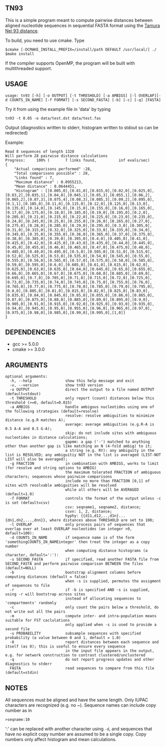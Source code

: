 TN93
----

This is a simple program meant to compute pairwise distances between aligned 
nucleotide sequences in sequential FASTA format using the 
[Tamura Nei 93 distance](http://www.ncbi.nlm.nih.gov/pubmed/8336541).


To build, you need to use cmake. Type 

	$cmake [-DCMAKE_INSTALL_PREFIX=/install/path DEFAULT /usr/local/] ./
	$make install

If the compiler supports OpenMP, the program will be built with multithreaded
support.

USAGE
-----

	usage: tn93 [-h] [-o OUTPUT] [-t THRESHOLD] [-a AMBIGS] [-l OVERLAP][-d COUNTS_IN_NAME] [-f FORMAT] [-s SECOND_FASTA] [-b] [-c] [-q] [FASTA]

Try it from using the example file in 'data' by typing 

	tn93 -t 0.05 -o data/test.dst data/test.fas

Output (diagnostics written to stderr, histogram written to stdout so can be redirected)

Example:

    Read 8 sequences of length 1320
    Will perform 28 pairwise distance calculations
    Progress:     100% (       7 links found,          inf evals/sec)
    {
	    "Actual comparisons performed" :28,
	    "Total comparisons possible" : 28,
	    "Links found" : 7,
	    "Maximum distance" : 0.0955213,
	    "Mean distance" : 0.0644451,
	    "Histogram" : [[0.005,0],[0.01,0],[0.015,0],[0.02,0],[0.025,0],[0.03,2],[0.035,1],[0.04,0],[0.045,1],[0.05,3],[0.055,1],[0.06,2],[0.065,2],[0.07,3],[0.075,4],[0.08,3],[0.085,3],[0.09,2],[0.095,0],[0.1,1],[0.105,0],[0.11,0],[0.115,0],[0.12,0],[0.125,0],[0.13,0],[0.135,0],[0.14,0],[0.145,0],[0.15,0],[0.155,0],[0.16,0],[0.165,0],[0.17,0],[0.175,0],[0.18,0],[0.185,0],[0.19,0],[0.195,0],[0.2,0],[0.205,0],[0.21,0],[0.215,0],[0.22,0],[0.225,0],[0.23,0],[0.235,0],[0.24,0],[0.245,0],[0.25,0],[0.255,0],[0.26,0],[0.265,0],[0.27,0],[0.275,0],[0.28,0],[0.285,0],[0.29,0],[0.295,0],[0.3,0],[0.305,0],[0.31,0],[0.315,0],[0.32,0],[0.325,0],[0.33,0],[0.335,0],[0.34,0],[0.345,0],[0.35,0],[0.355,0],[0.36,0],[0.365,0],[0.37,0],[0.375,0],[0.38,0],[0.385,0],[0.39,0],[0.395,0],[0.4,0],[0.405,0],[0.41,0],[0.415,0],[0.42,0],[0.425,0],[0.43,0],[0.435,0],[0.44,0],[0.445,0],[0.45,0],[0.455,0],[0.46,0],[0.465,0],[0.47,0],[0.475,0],[0.48,0],[0.485,0],[0.49,0],[0.495,0],[0.5,0],[0.505,0],[0.51,0],[0.515,0],[0.52,0],[0.525,0],[0.53,0],[0.535,0],[0.54,0],[0.545,0],[0.55,0],[0.555,0],[0.56,0],[0.565,0],[0.57,0],[0.575,0],[0.58,0],[0.585,0],[0.59,0],[0.595,0],[0.6,0],[0.605,0],[0.61,0],[0.615,0],[0.62,0],[0.625,0],[0.63,0],[0.635,0],[0.64,0],[0.645,0],[0.65,0],[0.655,0],[0.66,0],[0.665,0],[0.67,0],[0.675,0],[0.68,0],[0.685,0],[0.69,0],[0.695,0],[0.7,0],[0.705,0],[0.71,0],[0.715,0],[0.72,0],[0.725,0],[0.73,0],[0.735,0],[0.74,0],[0.745,0],[0.75,0],[0.755,0],[0.76,0],[0.765,0],[0.77,0],[0.775,0],[0.78,0],[0.785,0],[0.79,0],[0.795,0],[0.8,0],[0.805,0],[0.81,0],[0.815,0],[0.82,0],[0.825,0],[0.83,0],[0.835,0],[0.84,0],[0.845,0],[0.85,0],[0.855,0],[0.86,0],[0.865,0],[0.87,0],[0.875,0],[0.88,0],[0.885,0],[0.89,0],[0.895,0],[0.9,0],[0.905,0],[0.91,0],[0.915,0],[0.92,0],[0.925,0],[0.93,0],[0.935,0],[0.94,0],[0.945,0],[0.95,0],[0.955,0],[0.96,0],[0.965,0],[0.97,0],[0.975,0],[0.98,0],[0.985,0],[0.99,0],[0.995,0],[1,0]]
    }

DEPENDENCIES
------------
* gcc >= 5.0.0
* cmake >= 3.0.0

ARGUMENTS
---------

    optional arguments:
      -h, --help               show this help message and exit
      -v, --version            show tn93 version 
      -o OUTPUT                direct the output to a file named OUTPUT (default=stdout)
      -t THRESHOLD             only report (count) distances below this threshold (>=0, default=0.015)
      -a AMBIGS                handle ambigous nucleotides using one of the following strategies (default=resolve)
                               resolve: resolve ambiguities to minimize distance (e.g.R matches A);
                               average: average ambiguities (e.g.R-A is 0.5 A-A and 0.5 G-A);
                               skip: do not include sites with ambiguous nucleotides in distance calculations;
                               gapmm: a gap ('-') matched to anything other than another gap is like matching an N (4-fold ambig) to it;
                               a string (e.g. RY): any ambiguity in the list is RESOLVED; any ambiguitiy NOT in the list is averaged (LIST-NOT LIST will also be averaged);
      -g FRACTION              in combination with AMBIGS, works to limit (for resolve and string options to AMBIG)
                               the maximum tolerated FRACTION of ambiguous characters; sequences whose pairwise comparisons
                               include no more than FRACTION [0,1] of sites with resolvable ambiguities will be resolved
                               while all others will be AVERAGED (default=1.0)
      -f FORMAT                controls the format of the output unless -c is set (default=csv)
                               csv: seqname1, seqname2, distance;
                               csvn: 1, 2, distance;
                               hyphy: {{d11,d12,..,d1n}...{dn1,dn2,...,dnn}}, where distances above THRESHOLD are set to 100;
      -l OVERLAP               only process pairs of sequences that overlap over at least OVERLAP nucleotides (an integer >0, default=100):
      -d COUNTS_IN_NAME        if sequence name is of the form 'somethingCOUNTS_IN_NAMEinteger' then treat the integer as a copy number
                               when computing distance histograms (a character, default=':'):
      -s SECOND_FASTA          if specified, read another FASTA file from SECOND_FASTA and perform pairwise comparison BETWEEN the files (default=NULL)
      -b                       bootstrap alignment columns before computing distances (default = false)
                               when -s is supplied, permutes the assigment of sequences to file
      -r                       if -b is specified AND -s is supplied, using -r will bootstrap across sites
                               instead of allocating sequences to 'compartments' randomly
      -c                       only count the pairs below a threshold, do not write out all the pairs 
      -m                       compute inter- and intra-population means suitable for FST caclulations
                               only applied when -s is used to provide a second file  
      -u PROBABILITY           subsample sequences with specified probability (a value between 0 and 1, default = 1.0) 
      -0                       report distances between each sequence and itself (as 0); this is useful to ensure every sequence
                               in the input file appears in the output, e.g. for network construction to contrast clustered/unclustered
      -q                       do not report progress updates and other diagnostics to stderr 
      FASTA                    read sequences to compare from this file (default=stdin)


NOTES
-----

All sequences must be aligned and have the same length.  Only IUPAC characters are recognized (e.g. no ~). Sequence names can include copy number as in 

    >seqname:10

':' can be replaced with another character using `-d`, and sequences that have no explicit copy number are assumed to be a single copy. Copy numbers 
only affect histogram and mean calculations.


	
